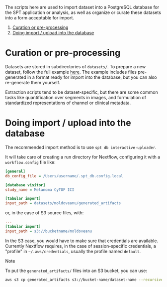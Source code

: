 The scripts here are used to import dataset into a PostgreSQL database for the SPT application or analysis, as well as organize or curate these datasets into a form acceptable for import.

1. [Curation or pre-processing](#curation-or-pre-processing)
2. [Doing import / upload into the database](#doing-import--upload-into-the-database)

# Curation or pre-processing

Datasets are stored in subdirectories of `datasets/`. To prepare a new dataset, follow the full example [here](`datasets/moldoveanu/README.md`). The example includes files pre-generated in a format ready for import into the database, but you can also re-generate them yourself.

Extraction scripts tend to be dataset-specific, but there are some common tasks like quantification over segments in images, and formulation of standardized representations of channel or clinical metadata.


# Doing import / upload into the database
The recommended import method is to use `spt db interactive-uploader`.

It will take care of creating a run directory for Nextflow, configuring it with a `workflow.config`
file like:

```ini
[general]
db_config_file = /Users/username/.spt_db.config.local

[database visitor]
study_name = Melanoma CyTOF ICI

[tabular import]
input_path = datasets/moldoveanu/generated_artifacts
```

or, in the case of S3 source files, with:

```ini
...
[tabular import]
input_path = s3://bucketname/moldoveanu
```

In the S3 case, you would have to make sure that credentials are available. Currently Nextflow requires, in the case of session-specific credentials, a "profile" in `~/.aws/credentials`, usually the profile named `default`.

> [!NOTE]
> To put the `generated_artifacts/` files into an S3 bucket, you can use: 
> ```sh
> aws s3 cp generated_artifacts s3://bucket-name/dataset-name --recursive`
> ```
